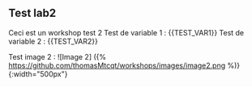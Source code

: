 ## Test lab2

Ceci est un workshop test 2
Test de variable 1 : {{TEST_VAR1}}
Test de variable 2 : {{TEST_VAR2}}

Test image 2 :
![Image 2] ({% https://github.com/thomasMtcqt/workshops/images/image2.png %)} {:width="500px"}